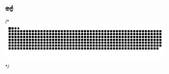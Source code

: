 ###  🤓☝️
<!--
**edgarsanchez01/edgarsanchez01** is a ✨ _special_ ✨ repository because its `README.md` (this file) appears on your GitHub profile.

Here are some ideas to get you started:

- 🔭 I’m currently working on ...
- 🌱 I’m currently learning ...
- 👯 I’m looking to collaborate on ...
- 🤔 I’m looking for help with ...
- 💬 Ask me about ...
- 📫 How to reach me: ...
- 😄 Pronouns: ...
- ⚡ Fun fact: ...
-->



/*
<picture>
  <source media="(prefers-color-scheme: dark)" srcset="https://raw.githubusercontent.com/edgarsanchez01/edgarsanchez01/output/github-contribution-grid-snake-dark.svg">
  <source media="(prefers-color-scheme: light)" srcset="https://raw.githubusercontent.com/edgarsanchez01/edgarsanchez01/output/github-contribution-grid-snake.svg">
  <img alt="github contribution grid snake animation" src="https://raw.githubusercontent.com/edgarsanchez01/edgarsanchez01/output/github-contribution-grid-snake.svg">
</picture>

*/

